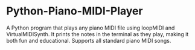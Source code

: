 # Python-Piano-MIDI-Player
A Python program that plays any piano MIDI file using loopMIDI and VirtualMIDISynth.  It prints the notes in the terminal as they play, making it both fun and educational.  Supports all standard piano MIDI songs.

